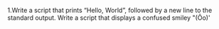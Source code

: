 1.Write a script that prints “Hello, World”, followed by a new line to the standard output.
Write a script that displays a confused smiley "(Ôo)'
